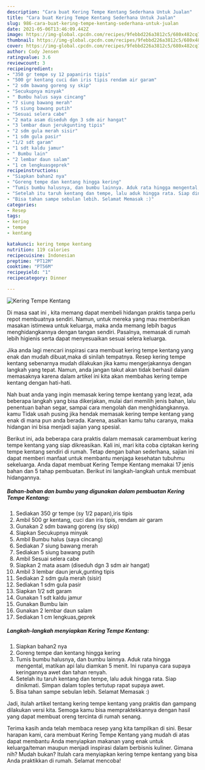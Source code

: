 ```yaml
---
description: "Cara buat Kering Tempe Kentang Sederhana Untuk Jualan"
title: "Cara buat Kering Tempe Kentang Sederhana Untuk Jualan"
slug: 986-cara-buat-kering-tempe-kentang-sederhana-untuk-jualan
date: 2021-05-06T13:46:09.442Z
image: https://img-global.cpcdn.com/recipes/9febbd226a3812c5/680x482cq70/kering-tempe-kentang-foto-resep-utama.jpg
thumbnail: https://img-global.cpcdn.com/recipes/9febbd226a3812c5/680x482cq70/kering-tempe-kentang-foto-resep-utama.jpg
cover: https://img-global.cpcdn.com/recipes/9febbd226a3812c5/680x482cq70/kering-tempe-kentang-foto-resep-utama.jpg
author: Cody Jensen
ratingvalue: 3.6
reviewcount: 3
recipeingredient:
- "350 gr tempe sy 12 papaniris tipis"
- "500 gr kentang cuci dan iris tipis rendam air garam"
- "2 sdm bawang goreng sy skip"
- "Secukupnya minyak"
- " Bumbu halus saya cincang"
- "7 siung bawang merah"
- "5 siung bawang putih"
- "Sesuai selera cabe"
- "2 mata asam diseduh dgn 3 sdm air hangat"
- "3 lembar daun jerukgunting tipis"
- "2 sdm gula merah sisir"
- "1 sdm gula pasir"
- "1/2 sdt garam"
- "1 sdt kaldu jamur"
- " Bumbu lain"
- "2 lembar daun salam"
- "1 cm lengkuasgeprek"
recipeinstructions:
- "Siapkan bahan2 nya"
- "Goreng tempe dan kentang hingga kering"
- "Tumis bumbu halusnya, dan bumbu lainnya. Aduk rata hingga mengental, matikan api lalu diamkan 5 menit. Ini rupanya cara supaya keringannya awet dan tahan renyah."
- "Setelah itu taruh kentang dan tempe, lalu aduk hingga rata. Siap dinikmati. Simpan dalam toples tertutup rapat supaya awet."
- "Bisa tahan sampe sebulan lebih. Selamat Memasak :)"
categories:
- Resep
tags:
- kering
- tempe
- kentang

katakunci: kering tempe kentang 
nutrition: 119 calories
recipecuisine: Indonesian
preptime: "PT12M"
cooktime: "PT56M"
recipeyield: "1"
recipecategory: Dinner

---
```



![Kering Tempe Kentang](https://img-global.cpcdn.com/recipes/9febbd226a3812c5/680x482cq70/kering-tempe-kentang-foto-resep-utama.jpg)

Di masa  saat ini , kita memang dapat membeli hidangan praktis tanpa perlu repot membuatnya sendiri. Namun, untuk mereka yang mau memberikan masakan istimewa untuk keluarga, maka anda memang lebih bagus menghidangkannya dengan tangan sendiri. Pasalnya, memasak di rumah lebih higienis serta dapat menyesuaikan sesuai selera keluarga.

Jika anda lagi mencari inspirasi cara membuat kering tempe kentang yang enak dan mudah dibuat,maka di sinilah tempatnya. Resep kering tempe kentang  sebenarnya mudah dilakukan jika kamu mengerjakannya dengan langkah yang tepat. Namun, anda jangan takut akan tidak berhasil dalam memasaknya 
karena dalam artikel ini kita akan membahas kering tempe kentang dengan hati-hati.  



Nah buat anda yang ingin memasak kering tempe kentang yang lezat, ada beberapa langkah yang bisa dikerjakan, mulai dari memilih jenis bahan, lalu penentuan bahan segar, sampai cara mengolah dan menghidangkannya. kamu Tidak usah pusing jika hendak memasak kering tempe kentang yang enak di mana pun anda berada. Karena, asalkan kamu  tahu caranya, maka hidangan ini bisa menjadi sajian yang spesial.

Berikut ini, ada beberapa cara praktis  dalam memasak caramembuat kering tempe kentang yang siap dikreasikan. Kali ini, mari kita coba ciptakan kering tempe kentang sendiri di rumah. Tetap dengan bahan sederhana, sajian ini dapat memberi manfaat untuk membantu menjaga kesehatan tubuhmu sekeluarga. Anda dapat membuat Kering Tempe Kentang memakai 17 jenis bahan dan 5 tahap pembuatan. Berikut ini langkah-langkah untuk membuat hidangannya.

<!--inarticleads1-->

##### Bahan-bahan dan bumbu yang digunakan dalam pembuatan Kering Tempe Kentang:

1. Sediakan 350 gr tempe (sy 1/2 papan),iris tipis
1. Ambil 500 gr kentang, cuci dan iris tipis, rendam air garam
1. Gunakan 2 sdm bawang goreng (sy skip)
1. Siapkan Secukupnya minyak
1. Ambil  Bumbu halus (saya cincang)
1. Sediakan 7 siung bawang merah
1. Sediakan 5 siung bawang putih
1. Ambil Sesuai selera cabe
1. Siapkan 2 mata asam (diseduh dgn 3 sdm air hangat)
1. Ambil 3 lembar daun jeruk,gunting tipis
1. Sediakan 2 sdm gula merah (sisir)
1. Sediakan 1 sdm gula pasir
1. Siapkan 1/2 sdt garam
1. Gunakan 1 sdt kaldu jamur
1. Gunakan  Bumbu lain
1. Gunakan 2 lembar daun salam
1. Sediakan 1 cm lengkuas,geprek




<!--inarticleads2-->

##### Langkah-langkah menyiapkan Kering Tempe Kentang:

1. Siapkan bahan2 nya
1. Goreng tempe dan kentang hingga kering
1. Tumis bumbu halusnya, dan bumbu lainnya. Aduk rata hingga mengental, matikan api lalu diamkan 5 menit. Ini rupanya cara supaya keringannya awet dan tahan renyah.
1. Setelah itu taruh kentang dan tempe, lalu aduk hingga rata. Siap dinikmati. Simpan dalam toples tertutup rapat supaya awet.
1. Bisa tahan sampe sebulan lebih. Selamat Memasak :)




Jadi, itulah artikel tentang  kering tempe kentang  yang praktis dan gampang dilakukan versi kita. Semoga kamu bisa mempraktekkannya dengan hasil yang dapat membuat oreng tercinta di rumah senang. 

Terima kasih anda telah membaca resep yang kita tampilkan di sini. Besar harapan kami, cara membuat  Kering Tempe Kentang yang mudah di atas dapat membantu Anda menyiapkan makanan yang enak untuk keluarga/teman maupun menjadi inspirasi dalam berbisnis kuliner. Gimana nih? Mudah bukan? Itulah cara menyiapkan kering tempe kentang yang bisa Anda praktikkan di rumah. Selamat mencoba!

